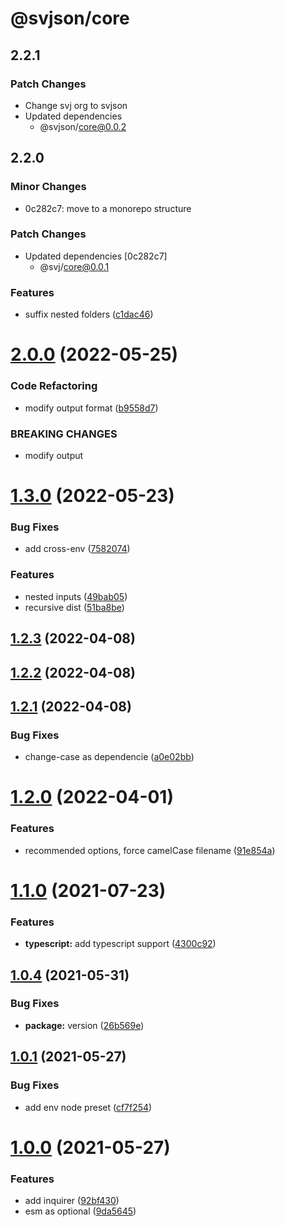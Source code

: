 # @svjson/core

## 2.2.1

### Patch Changes

- Change svj org to svjson
- Updated dependencies
  - @svjson/core@0.0.2

## 2.2.0

### Minor Changes

- 0c282c7: move to a monorepo structure

### Patch Changes

- Updated dependencies [0c282c7]
  - @svj/core@0.0.1

### Features

- suffix nested folders ([c1dac46](https://github.com/viniciusflv/svj/commit/c1dac46cb5fe2cb2a0cc2cf2cc0c2f7524a02ef5))

# [2.0.0](https://github.com/viniciusflv/svj/compare/1.3.0...2.0.0) (2022-05-25)

### Code Refactoring

- modify output format ([b9558d7](https://github.com/viniciusflv/svj/commit/b9558d772760c87be39d5884d01dc580f4abf989))

### BREAKING CHANGES

- modify output

# [1.3.0](https://github.com/viniciusflv/svj/compare/1.2.3...1.3.0) (2022-05-23)

### Bug Fixes

- add cross-env ([7582074](https://github.com/viniciusflv/svj/commit/7582074632394ba902cad1be5363c02a925f1cf6))

### Features

- nested inputs ([49bab05](https://github.com/viniciusflv/svj/commit/49bab0585c7a48da2ac7b182015cedf6d2fe0308))
- recursive dist ([51ba8be](https://github.com/viniciusflv/svj/commit/51ba8bece3caf571a03cd8a07f6a47e0d3d3b71b))

## [1.2.3](https://github.com/viniciusflv/svj/compare/1.2.2...1.2.3) (2022-04-08)

## [1.2.2](https://github.com/viniciusflv/svj/compare/1.2.1...1.2.2) (2022-04-08)

## [1.2.1](https://github.com/viniciusflv/svj/compare/1.2.0...1.2.1) (2022-04-08)

### Bug Fixes

- change-case as dependencie ([a0e02bb](https://github.com/viniciusflv/svj/commit/a0e02bb0f1390fe6e4ee32dac4183eea37a002ff))

# [1.2.0](https://github.com/viniciusflv/svj/compare/1.1.0...1.2.0) (2022-04-01)

### Features

- recommended options, force camelCase filename ([91e854a](https://github.com/viniciusflv/svj/commit/91e854a64c6366e219c62c082b42fdb0372ab0bb))

# [1.1.0](https://github.com/viniciusflv/svj/compare/1.0.4...1.1.0) (2021-07-23)

### Features

- **typescript:** add typescript support ([4300c92](https://github.com/viniciusflv/svj/commit/4300c92f5d8bdb9137a0a277825e1dad9f6c2437))

## [1.0.4](https://github.com/viniciusflv/svj/compare/1.0.1...1.0.4) (2021-05-31)

### Bug Fixes

- **package:** version ([26b569e](https://github.com/viniciusflv/svj/commit/26b569e84b16970a85138f34381ce561e28b05e6))

## [1.0.1](https://github.com/viniciusflv/svj/compare/1.0.1...1.0.4) (2021-05-27)

### Bug Fixes

- add env node preset ([cf7f254](https://github.com/viniciusflv/svj/commit/cf7f254651d9ecaa2866eb0520e90a1a27c1469a))

# [1.0.0](https://github.com/viniciusflv/svj/compare/1.0.1...1.0.4) (2021-05-27)

### Features

- add inquirer ([92bf430](https://github.com/viniciusflv/svj/commit/92bf430251ff497503945ec6b8250c01dea6aa11))
- esm as optional ([9da5645](https://github.com/viniciusflv/svj/commit/9da5645c3732cfb22d1870577760141537eb0054))
